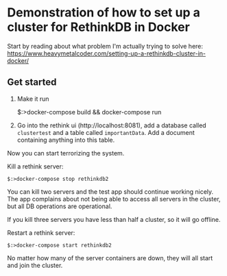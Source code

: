 # Demonstration of how to set up a cluster for RethinkDB in Docker

Start by reading about what problem I'm actually trying to solve here: https://www.heavymetalcoder.com/setting-up-a-rethinkdb-cluster-in-docker/

## Get started

1) Make it run

    $:>docker-compose build && docker-compose run

2) Go into the rethink ui (http://localhost:8081), add a database called `clustertest` and a table called `importantData`. Add a document containing anything into this table.

Now you can start terrorizing the system.

Kill a rethink server:

    $:>docker-compose stop rethinkdb2

You can kill two servers and the test app should continue working nicely. The app complains about not being able to access all servers in the cluster, but all DB operations are operational.

If you kill three servers you have less than half a cluster, so it will go offline.

Restart a rethink server:

    $:>docker-compose start rethinkdb2

No matter how many of the server containers are down, they will all start and join the cluster.